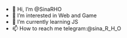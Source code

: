- 👋 Hi, I’m @SinaRHO
- 👀 I’m interested in Web and Game
- 🌱 I’m currently learning JS
- 📫 How to reach me telegram:@sina_R_H_O

<!---
SinaRHO/SinaRHO is a ✨ special ✨ repository because its `README.md` (this file) appears on your GitHub profile.
You can click the Preview link to take a look at your changes.
--->
